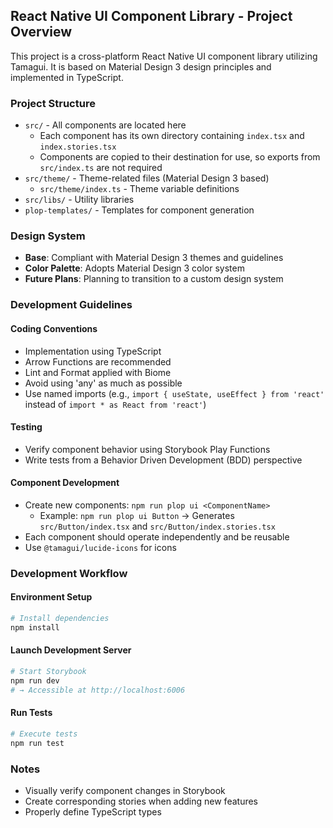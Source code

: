 ## React Native UI Component Library - Project Overview

This project is a cross-platform React Native UI component library utilizing Tamagui. It is based on Material Design 3 design principles and implemented in TypeScript.

### Project Structure

- `src/` - All components are located here
  - Each component has its own directory containing `index.tsx` and `index.stories.tsx`
  - Components are copied to their destination for use, so exports from `src/index.ts` are not required
- `src/theme/` - Theme-related files (Material Design 3 based)
  - `src/theme/index.ts` - Theme variable definitions
- `src/libs/` - Utility libraries
- `plop-templates/` - Templates for component generation

### Design System

- **Base**: Compliant with Material Design 3 themes and guidelines
- **Color Palette**: Adopts Material Design 3 color system
- **Future Plans**: Planning to transition to a custom design system

### Development Guidelines

#### Coding Conventions

- Implementation using TypeScript
- Arrow Functions are recommended
- Lint and Format applied with Biome
- Avoid using 'any' as much as possible
- Use named imports (e.g., `import { useState, useEffect } from 'react'` instead of `import * as React from 'react'`)

#### Testing

- Verify component behavior using Storybook Play Functions
- Write tests from a Behavior Driven Development (BDD) perspective

#### Component Development

- Create new components: `npm run plop ui <ComponentName>`
  - Example: `npm run plop ui Button` → Generates `src/Button/index.tsx` and `src/Button/index.stories.tsx`
- Each component should operate independently and be reusable
- Use `@tamagui/lucide-icons` for icons

### Development Workflow

#### Environment Setup

```bash
# Install dependencies
npm install
```

#### Launch Development Server

```bash
# Start Storybook
npm run dev
# → Accessible at http://localhost:6006
```

#### Run Tests

```bash
# Execute tests
npm run test
```

### Notes

- Visually verify component changes in Storybook
- Create corresponding stories when adding new features
- Properly define TypeScript types

